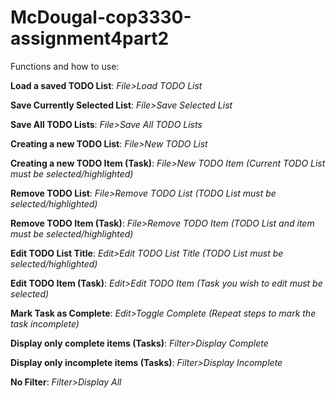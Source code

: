 # McDougal-cop3330-assignment4part2
Functions and how to use:

  **Load a saved TODO List**:
    *File>Load TODO List*

  **Save Currently Selected List**:
    *File>Save Selected List*

  **Save All TODO Lists**:
    *File>Save All TODO Lists*

  **Creating a new TODO List**:
    *File>New TODO List*

  **Creating a new TODO Item (Task)**:
    *File>New TODO Item  (Current TODO List must be selected/highlighted)*

  **Remove TODO List**:
    *File>Remove TODO List (TODO List must be selected/highlighted)*

  **Remove TODO Item (Task)**:
    *File>Remove TODO Item (TODO List and item must be selected/highlighted)*

  **Edit TODO List Title**:
    *Edit>Edit TODO List Title (TODO List must be selected/highlighted)*

  **Edit TODO Item (Task)**:
    *Edit>Edit TODO Item (Task you wish to edit must be selected)*

  **Mark Task as Complete**:
    *Edit>Toggle Complete (Repeat steps to mark the task incomplete)*

  **Display only complete items (Tasks)**:
    *Filter>Display Complete*

  **Display only incomplete items (Tasks)**:
    *Filter>Display Incomplete*

  **No Filter**:
    *Filter>Display All*
